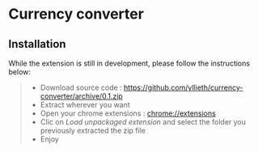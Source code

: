 # Currency converter

## Installation

While the extension is still in development, please follow the instructions below:

> - Download source code : https://github.com/yllieth/currency-converter/archive/0.1.zip
> - Extract wherever you want
> - Open your chrome extensions : [chrome://extensions](chrome://extensions)
> - Clic on _Load unpackaged extension_ and select the folder you previously extracted the zip file
> - Enjoy
